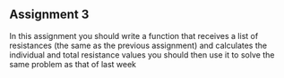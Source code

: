 ## Assignment 3

In this assignment you should write a function that receives a list of resistances (the same as the previous assignment) and calculates the individual and total resistance values
you should then use it to solve the same problem as that of last week
